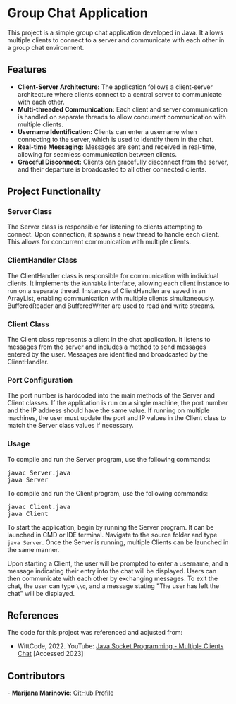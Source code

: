 <body>

<h1>Group Chat Application</h1>

<p>This project is a simple group chat application developed in Java. It allows multiple clients to connect to a server and communicate with each other in a group chat environment.</p>

<h2>Features</h2>
<ul>
  <li><strong>Client-Server Architecture:</strong> The application follows a client-server architecture where clients connect to a central server to communicate with each other.</li>
  <li><strong>Multi-threaded Communication:</strong> Each client and server communication is handled on separate threads to allow concurrent communication with multiple clients.</li>
  <li><strong>Username Identification:</strong> Clients can enter a username when connecting to the server, which is used to identify them in the chat.</li>
  <li><strong>Real-time Messaging:</strong> Messages are sent and received in real-time, allowing for seamless communication between clients.</li>
  <li><strong>Graceful Disconnect:</strong> Clients can gracefully disconnect from the server, and their departure is broadcasted to all other connected clients.</li>
</ul>

<h2>Project Functionality</h2>

<h3>Server Class</h3>
<p>The Server class is responsible for listening to clients attempting to connect. Upon connection, it spawns a new thread to handle each client. This allows for concurrent communication with multiple clients.</p>

<h3>ClientHandler Class</h3>
<p>The ClientHandler class is responsible for communication with individual clients. It implements the <code>Runnable</code> interface, allowing each client instance to run on a separate thread. Instances of ClientHandler are saved in an ArrayList, enabling communication with multiple clients simultaneously. BufferedReader and BufferedWriter are used to read and write streams.</p>

<h3>Client Class</h3>
<p>The Client class represents a client in the chat application. It listens to messages from the server and includes a method to send messages entered by the user. Messages are identified and broadcasted by the ClientHandler.</p>

<h3>Port Configuration</h3>
<p>The port number is hardcoded into the main methods of the Server and Client classes. If the application is run on a single machine, the port number and the IP address should have the same value. If running on multiple machines, the user must update the port and IP values in the Client class to match the Server class values if necessary.</p>

<h3>Usage</h3>
<p>To compile and run the Server program, use the following commands:</p>
<pre>
javac Server.java
java Server
</pre>

<p>To compile and run the Client program, use the following commands:</p>
<pre>
javac Client.java
java Client
</pre>

<p>To start the application, begin by running the Server program. It can be launched in CMD or IDE terminal. Navigate to the source folder and type <code>java Server</code>. Once the Server is running, multiple Clients can be launched in the same manner.</p>

<p>Upon starting a Client, the user will be prompted to enter a username, and a message indicating their entry into the chat will be displayed. Users can then communicate with each other by exchanging messages. To exit the chat, the user can type <code>\\q</code>, and a message stating "The user has left the chat" will be displayed.</p>

<h2>References</h2>

<p>The code for this project was referenced and adjusted from:</p>
<ul>
  <li>WittCode, 2022. YouTube: <a href="https://www.youtube.com/watch?v=gLfuZrrfKes&t=167s">Java Socket Programming - Multiple Clients Chat</a> [Accessed 2023]</li>
</ul>

<h2>Contributors</h2>

<p>- <strong>Marijana Marinovic</strong>: <a href="https://github.com/marijana-marinovic">GitHub Profile</a></p>



</body>
</html>

